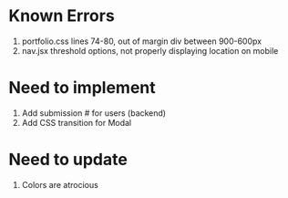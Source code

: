 # Known Errors
1. portfolio.css lines 74-80, out of margin div between 900-600px
2. nav.jsx threshold options, not properly displaying location on mobile

# Need to implement
1. Add submission # for users (backend)
2. Add CSS transition for Modal

# Need to update
1. Colors are atrocious